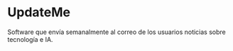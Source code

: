 # UpdateMe
Software que envía semanalmente al correo de los usuarios noticias sobre tecnología e IA.
